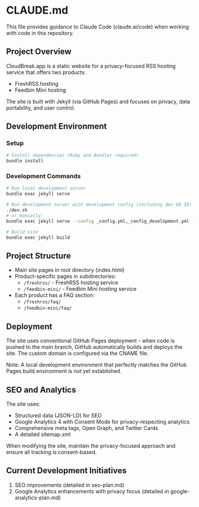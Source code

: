 # CLAUDE.md

This file provides guidance to Claude Code (claude.ai/code) when working with code in this repository.

## Project Overview

CloudBreak.app is a static website for a privacy-focused RSS hosting service that offers two products:
- FreshRSS hosting
- Feedbin Mini hosting

The site is built with Jekyll (via GitHub Pages) and focuses on privacy, data portability, and user control.

## Development Environment

### Setup

```bash
# Install dependencies (Ruby and Bundler required)
bundle install
```

### Development Commands

```bash
# Run local development server
bundle exec jekyll serve

# Run development server with development config (including dev GA ID)
./dev.sh
# or manually:
bundle exec jekyll serve --config _config.yml,_config_development.yml --host 0.0.0.0 --port 4000

# Build site
bundle exec jekyll build
```

## Project Structure

- Main site pages in root directory (index.html)
- Product-specific pages in subdirectories:
  - `/freshrss/` - FreshRSS hosting service
  - `/feedbin-mini/` - Feedbin Mini hosting service
- Each product has a FAQ section:
  - `/freshrss/faq/`
  - `/feedbin-mini/faq/`

## Deployment

The site uses conventional GitHub Pages deployment - when code is pushed to the main branch, GitHub automatically builds and deploys the site. The custom domain is configured via the CNAME file.

Note: A local development environment that perfectly matches the GitHub Pages build environment is not yet established.

## SEO and Analytics

The site uses:
- Structured data (JSON-LD) for SEO
- Google Analytics 4 with Consent Mode for privacy-respecting analytics
- Comprehensive meta tags, Open Graph, and Twitter Cards
- A detailed sitemap.xml

When modifying the site, maintain the privacy-focused approach and ensure all tracking is consent-based.

## Current Development Initiatives

1. SEO improvements (detailed in seo-plan.md)
2. Google Analytics enhancements with privacy focus (detailed in google-analytics-plan.md)